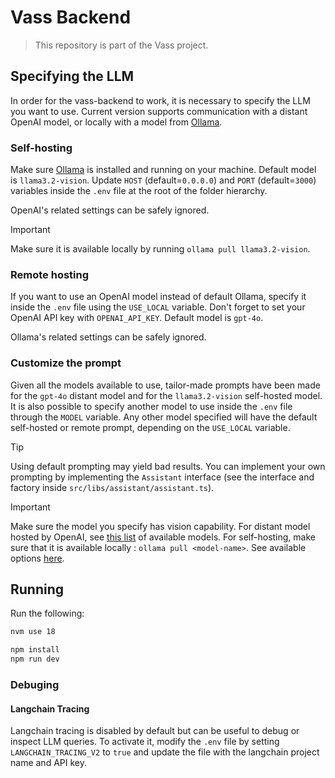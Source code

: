 # Vass Backend
> This repository is part of the Vass project.  



## Specifying the LLM  
In order for the vass-backend to work, it is necessary to specify the LLM you want to use. 
Current version supports communication with a distant OpenAI model, or locally with a model from [Ollama](https://ollama.com/).

### Self-hosting
Make sure [Ollama](https://github.com/ollama/ollama/releases/) is installed and running on your machine. Default model is `llama3.2-vision`.
Update `HOST` (default=`0.0.0.0`) and `PORT` (default=`3000`) variables inside the `.env` file at the root of the folder hierarchy. 

OpenAI's related settings can be safely ignored.

> [!IMPORTANT] 
> Make sure it is available locally by running `ollama pull llama3.2-vision`.

### Remote hosting 
If you want to use an OpenAI model instead of default Ollama, specify it inside the `.env` file using the `USE_LOCAL` variable. Don't forget to set your OpenAI API key with `OPENAI_API_KEY`. Default model is `gpt-4o`.

Ollama's related settings can be safely ignored.

### Customize the prompt
Given all the models available to use, tailor-made prompts have been made for the `gpt-4o` distant model and for the `llama3.2-vision` self-hosted model.
It is also possible to specify another model to use inside the `.env` file through the `MODEL` variable.
Any other model specified will have the default self-hosted or remote prompt, depending on the `USE_LOCAL` variable.  

> [!TIP]
> Using default prompting may yield bad results. 
> You can implement your own prompting by implementing the `Assistant` interface (see the interface and factory inside `src/libs/assistant/assistant.ts`). 

> [!IMPORTANT]  
> Make sure the model you specify has vision capability. For distant model hosted by OpenAI, see [this list](https://platform.openai.com/docs/models) of available models. For self-hosting, make sure that it is available locally : `ollama pull <model-name>`. See available options [here](https://ollama.com/search?c=vision).

## Running

Run the following: 
```bash
nvm use 18

npm install 
npm run dev
```

### Debuging 

#### Langchain Tracing
Langchain tracing is disabled by default but can be useful to debug or inspect LLM queries.
To activate it, modify the `.env` file by setting `LANGCHAIN_TRACING_V2` to `true` and update the file with the langchain project name and API key. 
